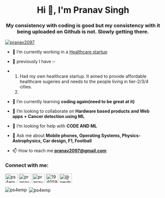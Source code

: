 <h1 align="center">Hi 👋, I'm Pranav Singh</h1>
<h3 align="center">My consistency with coding is good but my consistency with it being uploaded on Github is not. Slowly getting there.</h3>

<p align="left"> <a href="https://twitter.com/pranav2097" target="blank"><img src="https://img.shields.io/twitter/follow/pranav2097?logo=twitter&style=for-the-badge" alt="pranav2097" /></a> </p>

- 🔭 I’m currently working in a [Healthcare startup](https://adsys.in/)

-  🔭 previously I have :-
-  1.  Had my own healthcare startup. It aimed to provide affordable healthcare sugeries and needs to the people living in tier-2/3/4 cities.
   2.  

- 🌱 I’m currently learning **coding again(need to be great at it)**

- 👯 I’m looking to collaborate on **Hardware based products and Web apps + Cancer detection using ML**

- 🤝 I’m looking for help with **CODE AND ML**

- 💬 Ask me about **Mobile phones, Operating Systems, Physics-Astrophysics, Car design, F1, Football**

- 📫 How to reach me **pranav2097@gmail.com**

<h3 align="left">Connect with me:</h3>
<p align="left">
<a href="https://dev.to/ps4emp" target="blank"><img align="center" src="https://raw.githubusercontent.com/rahuldkjain/github-profile-readme-generator/master/src/images/icons/Social/devto.svg" alt="ps4emp" height="30" width="40" /></a>
<a href="https://twitter.com/pranav2097" target="blank"><img align="center" src="https://raw.githubusercontent.com/rahuldkjain/github-profile-readme-generator/master/src/images/icons/Social/twitter.svg" alt="pranav2097" height="30" width="40" /></a>
<a href="https://linkedin.com/in/pranav singh" target="blank"><img align="center" src="https://raw.githubusercontent.com/rahuldkjain/github-profile-readme-generator/master/src/images/icons/Social/linked-in-alt.svg" alt="pranav singh" height="30" width="40" /></a>
<a href="https://stackoverflow.com/users/1940591" target="blank"><img align="center" src="https://raw.githubusercontent.com/rahuldkjain/github-profile-readme-generator/master/src/images/icons/Social/stack-overflow.svg" alt="1940591" height="30" width="40" /></a>
<a href="https://instagram.com/@neutron2097" target="blank"><img align="center" src="https://raw.githubusercontent.com/rahuldkjain/github-profile-readme-generator/master/src/images/icons/Social/instagram.svg" alt="@neutron2097" height="30" width="40" /></a>
</p>

<p><img align="left" src="https://github-readme-stats.vercel.app/api/top-langs?username=ps4emp&show_icons=true&locale=en&layout=compact" alt="ps4emp" /></p>

<p>&nbsp;<img align="center" src="https://github-readme-stats.vercel.app/api?username=ps4emp&show_icons=true&locale=en" alt="ps4emp" /></p>

